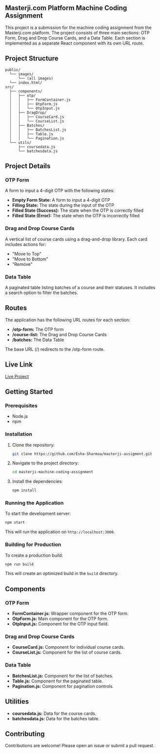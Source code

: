 
## Masterji.com Platform Machine Coding Assignment

This project is a submission for the machine coding assignment from the Masterji.com platform. The project consists of three main sections: OTP Form, Drag and Drop Course Cards, and a Data Table. Each section is implemented as a separate React component with its own URL route.

## Project Structure

```plaintext
public/
  └── images/
      └── (all images)
  └── index.html/
src/
  ├── components/
  │   ├── otp/
  │   │   ├── FormContainer.js
  │   │   ├── OtpForm.js
  │   │   └── OtpInput.js
  │   ├── DragDrop/
  │   │   ├── CourseCard.js
  │   │   └── CourseList.js
  │   ├── Batches/
  │   │   ├── BatchesList.js
  │   │   ├── Table.js
  │   │   └── Pagination.js
  └── utils/
      ├── coursedata.js
      └── batchesdata.js
```

## Project Details

### OTP Form
A form to input a 4-digit OTP with the following states:
- **Empty Form State:** A form to input a 4-digit OTP
- **Filling State:** The state during the input of the OTP
- **Filled State (Success):** The state when the OTP is correctly filled
- **Filled State (Error):** The state when the OTP is incorrectly filled

### Drag and Drop Course Cards
A vertical list of course cards using a drag-and-drop library. Each card includes actions for:
- "Move to Top"
- "Move to Bottom"
- "Remove"

### Data Table
A paginated table listing batches of a course and their statuses. It includes a search option to filter the batches.

## Routes
The application has the following URL routes for each section:
- **/otp-form:** The OTP form
- **/course-list:** The Drag and Drop Course Cards
- **/batches:** The Data Table

The base URL (/) redirects to the /otp-form route.

## Live Link
[Live Project](https://masterji-assigment-rzv3.vercel.app/)

## Getting Started

### Prerequisites
- Node.js
- npm

### Installation
1. Clone the repository:
    ```sh
    git clone https://github.com/Esha-Sharmaa/masterji-assigment.git
    ```
2. Navigate to the project directory:
    ```sh
    cd masterji-machine-coding-assignment
    ```
3. Install the dependencies:
    ```sh
    npm install
    ```

### Running the Application
To start the development server:
```sh
npm start
```
This will run the application on `http://localhost:3000`.

### Building for Production
To create a production build:
```sh
npm run build
```
This will create an optimized build in the `build` directory.

## Components

### OTP Form
- **FormContainer.js:** Wrapper component for the OTP form.
- **OtpForm.js:** Main component for the OTP form.
- **OtpInput.js:** Component for the OTP input field.

### Drag and Drop Course Cards
- **CourseCard.js:** Component for individual course cards.
- **CourseList.js:** Component for the list of course cards.

### Data Table
- **BatchesList.js:** Component for the list of batches.
- **Table.js:** Component for the paginated table.
- **Pagination.js:** Component for pagination controls.

## Utilities
- **coursedata.js:** Data for the course cards.
- **batchesdata.js:** Data for the batches table.

## Contributing
Contributions are welcome! Please open an issue or submit a pull request.